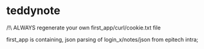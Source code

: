 # teddynote
/!\ ALWAYS regenerate your own first_app/curl/cookie.txt file 

first_app is containing, json parsing of login_x/notes/json from epitech intra;
